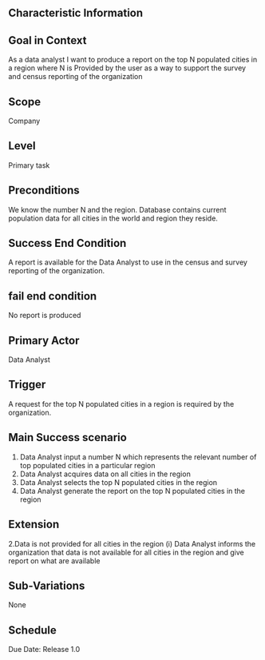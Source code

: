 ## Characteristic Information

## Goal in Context
As a data analyst I want to produce a report on the top N populated cities in a region where N is Provided by the user as a way to support the survey and census reporting of the organization

## Scope
Company

## Level
Primary task

## Preconditions
We know the number N and the region. Database contains current population data for all cities in the world and region they reside.

## Success End Condition
A report is available for the Data Analyst to use in the census and survey reporting of the organization.

## fail end condition
No report is produced

## Primary Actor
Data Analyst

## Trigger
A request for the top N populated cities in a region is required  by the organization.

## Main Success scenario
1.	Data Analyst input a number N which represents the relevant number of top populated cities in a particular region
2.	Data Analyst acquires data on all cities in the region
3.	Data Analyst selects the top N populated cities in the region
4.	Data Analyst generate the report on the top N populated cities in the region

## Extension
2.Data is not provided for all cities in the region
(i) Data Analyst informs the organization that data is not available for all cities in the region and give report on what are available

## Sub-Variations
None

## Schedule
Due Date: Release 1.0


